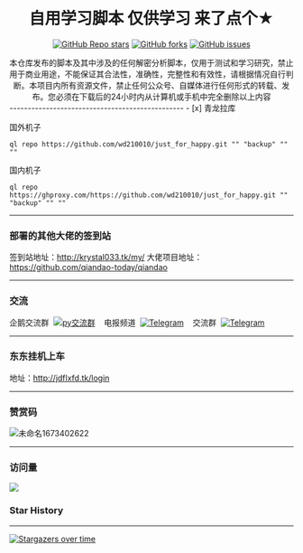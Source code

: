 <div align="center">
<h1 align="center">自用学习脚本 仅供学习 来了点个★</h1>

<a href="https://github.com/wd210010/just_for_happy/stargazers"><img alt="GitHub Repo stars" src="https://img.shields.io/github/stars/wd210010/just_for_happy?color=yellow&logo=riseup&logoColor=yellow&style=flat-square"></a>
<a href="https://github.com/wd210010/just_for_happy/network/members"><img alt="GitHub forks" src="https://img.shields.io/github/forks/wd210010/just_for_happy?color=orange&style=flat-square"></a>
<a href="https://github.com/wd210010/just_for_happy/issues"><img alt="GitHub issues" src="https://img.shields.io/github/issues/wd210010/just_for_happy?color=red&style=flat-square"></a>
</div>


<div align="center">
本仓库发布的脚本及其中涉及的任何解密分析脚本，仅用于测试和学习研究，禁止用于商业用途，不能保证其合法性，准确性，完整性和有效性，请根据情况自行判断。本项目内所有资源文件，禁止任何公众号、自媒体进行任何形式的转载、发布。您必须在下载后的24小时内从计算机或手机中完全删除以上内容
</div>
------------------------------------------------
- [x] 青龙拉库

国外机子
```
ql repo https://github.com/wd210010/just_for_happy.git "" "backup" "" ""
```
国内机子
```
ql repo https://ghproxy.com/https://github.com/wd210010/just_for_happy.git "" "backup" "" ""
```

------------------------------------------------
### 部署的其他大佬的签到站

签到站地址：http://krystal033.tk/my/ 
大佬项目地址： https://github.com/qiandao-today/qiandao

------------------------------------------------
### 交流

企鹅交流群&nbsp;&nbsp;<a target="_blank" href="https://qm.qq.com/cgi-bin/qm/qr?k=ONL0HlPcYXZ02Evw89STPtEHe-6YPa-E&jump_from=webapi&authKey=p/l8KOlojfCDISWXs5Cv/90Cl+yUMEarxoPTgOFATEpWYPzhIoQthCPZ0W2IFq4S"><img border="0" src="https://img.tukuppt.com/png_preview/00/40/12/mbJ6HJWIde.jpg!/fw/780" alt="py交流群" title="py交流群"></a>
&nbsp;&nbsp;&nbsp;电报频道&nbsp;&nbsp;<a href="https://t.me/wd210010_1"><img alt="Telegram" src="https://img.shields.io/badge/chat-telegram-blue.svg?logo=telegram&style=flat-square"/></a> 
&nbsp;&nbsp;&nbsp;交流群&nbsp;&nbsp;[![Telegram](https://img.shields.io/static/v1?label=Telegram&message=Chat&color=0088cc)](https://t.me/+XSi9N-Nf3cFhODJl)

------------------------------------------------
### 东东挂机上车

地址：http://jdflxfd.tk/login 

------------------------------------------------
### 赞赏码

![未命名1673402622](https://user-images.githubusercontent.com/76995206/211700923-39913716-be27-4c26-8831-5dca15ecefc2.png)

------------------------------------------------
### 访问量

![](http://profile-counter.glitch.me/wd210010/count.svg)

### Star History
------------------------------------------------
[![Stargazers over time](https://starchart.cc/wd210010/just_for_happy.svg)](https://starchart.cc/wd210010/just_for_happy)
